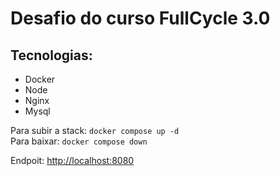 # Desafio do curso FullCycle 3.0
## Tecnologias:
- Docker
- Node
- Nginx
- Mysql

Para subir a stack: ```docker compose up -d```  
Para baixar: ``docker compose down``

Endpoit: [http://localhost:8080](http://localhost:8080)

